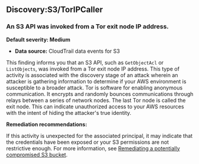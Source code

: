 Discovery:S3/TorIPCaller
------------------------


### An S3 API was invoked from a Tor exit node IP address.


**Default severity: Medium**


 * **Data source:** CloudTrail data events for S3

This finding informs you that an S3 API, such as `GetObjectAcl` or `ListObjects`, was invoked from a Tor exit node IP address. This type of activity is associated with the discovery stage of an attack wherein an attacker is gathering information to determine if your AWS environment is susceptible to a broader attack. Tor is software for enabling anonymous communication. It encrypts and randomly bounces communications through relays between a series of network nodes. The last Tor node is called the exit node. This can indicate unauthorized access to your AWS resources with the intent of hiding the attacker's true identity.


**Remediation recommendations:**


If this activity is unexpected for the associated principal, it may indicate that the credentials have been exposed or your S3 permissions are not restrictive enough. For more information, see [Remediating a potentially compromised S3 bucket](https://docs.aws.amazon.com/guardduty/latest/ug/compromised-s3.html).

